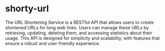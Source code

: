 # shorty-url
The URL Shortening Service is a RESTful API that allows users to create shortened URLs for long web links. Users can manage these URLs by retrieving, updating, deleting them, and accessing statistics about their usage. This API is designed for simplicity and scalability, with features that ensure a robust and user-friendly experience.
